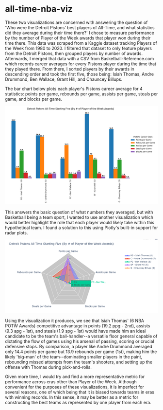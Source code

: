 # all-time-nba-viz

These two visualizations are concerned with answering the question of 'Who were the Detroit Pistons' best players of All-Time, and what statistics did they average during their time there?' I chose to measure performance by the number of Player of the Week awards that player won during their time there. This data was scraped from a Kaggle dataset tracking Players of the Week from 1980 to 2020. I filtered that dataset to only feature players from the Detroit Pistons, then grouped players by number of awards. Afterwards, I merged that data with a CSV from Basketball-Reference.com which records career averages for every Pistons player during the time that they played there. From there, I sorted players by their awards in descending order and took the first five, those being: Isiah Thomas, Andre Drummond, Ben Wallace, Grant Hill, and Chauncey Billups.

The bar chart below plots each player's Pistons career average for 4 statistics: points per game, rebounds per game, assists per game, steals per game, and blocks per game. 

![](https://github.com/mattguev/all-time-nba-viz/blob/main/Bar%20Chart.png?raw=True)

This answers the basic question of what numbers they averaged, but with Basketball being a team sport, I wanted to use another visualization which would better highlight the role that each player would likely take within this hypothetical team. I found a solution to this using Plotly's built-in support for radar plots. 

![](https://github.com/mattguev/all-time-nba-viz/blob/main/Radar%20Chart.png?raw=true)

Using the visualization it produces, we see that Isiah Thomas' (6 NBA POTW Awards) competitive advantage in points (19.2 ppg - 2nd), assists (9.3 apg - 1st), and steals (1.9 spg - 1st) would have made him an ideal candidate to be the team's ball-handler--a versatile floor general capable of dictating the flow of games using his arsenal of passing, scoring or crucial defensive stops. By comparison, a player like Andre Drummond averaged only 14.4 points per game but 13.9 rebounds per game (1st), making him the likely 'big-man' of the team--dominating smaller players in the paint, rebounding missed attempts from the team's shooters, and setting up the offense with Thomas during pick-and-rolls.

Given more time, I would try and find a more representative metric for performance across eras other than Player of the Week. Although convenient for the purposes of these visualizations, it is imperfect for several reasons, one of which being that it is biased towards teams in eras with winning records. In this sense, it may be better as a metric for constructing the best teams as represented by one player from each era.
